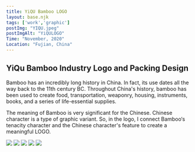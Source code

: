 ```yaml
---
title: YiQU Bamboo LOGO
layout: base.njk
tags: ['work','graphic']
postImg: "YIQU.jpeg"
postImgAlt: "YiQULOGO"
Time: "November, 2020"
Location: "Fujian, China"
---
```

 <div class="container p40">
   <H2> YiQu Bamboo Industry Logo and Packing Design</H2>
    <p>Bamboo has an incredibly long history in China. In fact, its use dates all the way back to the 11th century BC. Throughout China's history, bamboo has been used to create food, transportation, weaponry, housing, instruments, books, and a series of life-essential supplies.</p>
    <p>The meaning of Bamboo is very significant for the Chinese.
    Chinese character is a type of graphic variant.
    So, in the logo, I connect Bamboo‘s tenacity character and the Chinese character's feature to create a meaningful LOGO. </p>
    <img src="https://mir-s3-cdn-cf.behance.net/project_modules/1400/310179124277085.6100b59303709.png">
    <img src="https://mir-s3-cdn-cf.behance.net/project_modules/max_1200/7ae966124277085.6100b593052dd.png">
    <img src="https://mir-s3-cdn-cf.behance.net/project_modules/max_1200/dac69a124277085.6107255fcf58f.jpg">
    <img src="https://mir-s3-cdn-cf.behance.net/project_modules/max_1200/fc13f3124277085.6100b59303d8e.png">
    <img src="https://mir-s3-cdn-cf.behance.net/project_modules/max_1200/335067124277085.6100b59304c23.png">
 
</div>